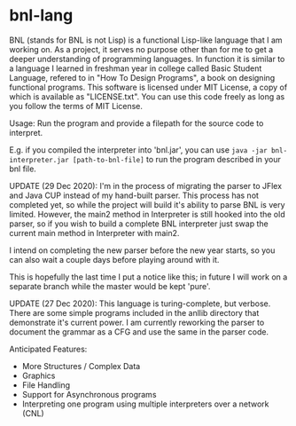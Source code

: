 # bnl-lang
BNL (stands for BNL is not Lisp) is a functional Lisp-like language that I am working on. As a project, it serves no purpose other than for me to get a deeper understanding of programming languages. In function it is similar to a language I learned in freshman year in college called Basic Student Language, refered to in "How To Design Programs", a book on designing functional programs. This software is licensed under MIT License, a copy of which is available as "LICENSE.txt". You can use this code freely as long as you follow the terms of MIT License.

Usage: Run the program and provide a filepath for the source code to interpret.

E.g. if you compiled the interpreter into 'bnl.jar', you can use `java -jar bnl-interpreter.jar [path-to-bnl-file]` to run the program described in your bnl file.


UPDATE (29 Dec 2020):
I'm in the process of migrating the parser to JFlex and Java CUP instead of my hand-built parser. This process has not completed yet, so while the project will build it's ability to parse BNL is very limited. However, the main2 method in Interpreter is still hooked into the old parser, so if you wish to build a complete BNL interpreter just swap the current main method in Interpreter with main2.

I intend on completing the new parser before the new year starts, so you can also wait a couple days before playing around with it.

This is hopefully the last time I put a notice like this; in future I will work on a separate branch while the master would be kept 'pure'.


UPDATE (27 Dec 2020):
This language is turing-complete, but verbose. There are some simple programs included in the anllib directory that demonstrate it's current power. I am currently reworking the parser to document the grammar as a CFG and use the same in the parser code.

Anticipated Features:
- More Structures / Complex Data
- Graphics
- File Handling
- Support for Asynchronous programs
- Interpreting one program using multiple interpreters over a network (CNL)

